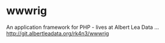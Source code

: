 # wwwrig
An application framework for PHP - lives at Albert Lea Data ... http://git.albertleadata.org/rk4n3/wwwrig
